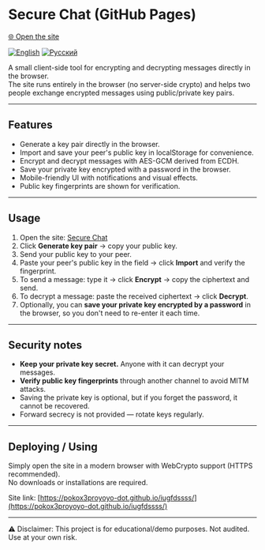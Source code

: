 # Secure Chat (GitHub Pages)

[🌐 Open the site](https://pokox3proyoyo-dot.github.io/iugfdssss/)

[![English](https://img.shields.io/badge/lang-English-lightgrey.svg)](README.md)
[![Русский](https://img.shields.io/badge/lang-Русский-blue.svg)](README_RU.md)

A small client-side tool for encrypting and decrypting messages directly in the browser.  
The site runs entirely in the browser (no server-side crypto) and helps two people exchange encrypted messages using public/private key pairs.

---

## Features

- Generate a key pair directly in the browser.
- Import and save your peer's public key in localStorage for convenience.
- Encrypt and decrypt messages with AES-GCM derived from ECDH.
- Save your private key encrypted with a password in the browser.
- Mobile-friendly UI with notifications and visual effects.
- Public key fingerprints are shown for verification.

---

## Usage

1. Open the site: [Secure Chat](https://pokox3proyoyo-dot.github.io/iugfdssss/)
2. Click **Generate key pair** → copy your public key.
3. Send your public key to your peer.
4. Paste your peer's public key in the field → click **Import** and verify the fingerprint.
5. To send a message: type it → click **Encrypt** → copy the ciphertext and send.
6. To decrypt a message: paste the received ciphertext → click **Decrypt**.
7. Optionally, you can **save your private key encrypted by a password** in the browser, so you don't need to re-enter it each time.

---

## Security notes

- **Keep your private key secret.** Anyone with it can decrypt your messages.
- **Verify public key fingerprints** through another channel to avoid MITM attacks.
- Saving the private key is optional, but if you forget the password, it cannot be recovered.
- Forward secrecy is not provided — rotate keys regularly.

---

## Deploying / Using

Simply open the site in a modern browser with WebCrypto support (HTTPS recommended).  
No downloads or installations are required.  

Site link: [https://pokox3proyoyo-dot.github.io/iugfdssss/](https://pokox3proyoyo-dot.github.io/iugfdssss/)

---

⚠️ Disclaimer: This project is for educational/demo purposes. Not audited. Use at your own risk.

